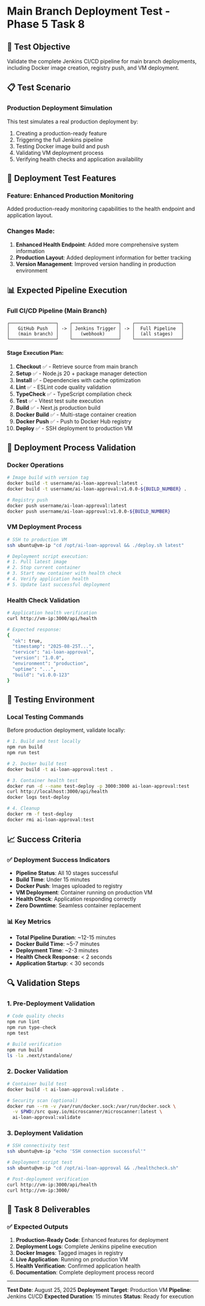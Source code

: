 # Main Branch Deployment Test - Phase 5 Task 8

## 🎯 Test Objective
Validate the complete Jenkins CI/CD pipeline for main branch deployments, including Docker image creation, registry push, and VM deployment.

## 📋 Test Scenario

### Production Deployment Simulation
This test simulates a real production deployment by:
1. Creating a production-ready feature
2. Triggering the full Jenkins pipeline
3. Testing Docker image build and push
4. Validating VM deployment process
5. Verifying health checks and application availability

## 🚀 Deployment Test Features

### Feature: Enhanced Production Monitoring
Added production-ready monitoring capabilities to the health endpoint and application layout.

### Changes Made:
1. **Enhanced Health Endpoint**: Added more comprehensive system information
2. **Production Layout**: Added deployment information for better tracking
3. **Version Management**: Improved version handling in production environment

## 📊 Expected Pipeline Execution

### Full CI/CD Pipeline (Main Branch)
```
┌─────────────────┐    ┌─────────────────┐    ┌─────────────────┐
│   GitHub Push   │ -> │ Jenkins Trigger │ -> │  Full Pipeline  │
│   (main branch) │    │   (webhook)     │    │  (all stages)   │
└─────────────────┘    └─────────────────┘    └─────────────────┘
```

#### Stage Execution Plan:
1. **Checkout** ✅ - Retrieve source from main branch
2. **Setup** ✅ - Node.js 20 + package manager detection
3. **Install** ✅ - Dependencies with cache optimization
4. **Lint** ✅ - ESLint code quality validation
5. **TypeCheck** ✅ - TypeScript compilation check
6. **Test** ✅ - Vitest test suite execution
7. **Build** ✅ - Next.js production build
8. **Docker Build** ✅ - Multi-stage container creation
9. **Docker Push** ✅ - Push to Docker Hub registry
10. **Deploy** ✅ - SSH deployment to production VM

## 🔄 Deployment Process Validation

### Docker Operations
```bash
# Image build with version tag
docker build -t username/ai-loan-approval:latest .
docker build -t username/ai-loan-approval:v1.0.0-${BUILD_NUMBER} .

# Registry push
docker push username/ai-loan-approval:latest
docker push username/ai-loan-approval:v1.0.0-${BUILD_NUMBER}
```

### VM Deployment Process
```bash
# SSH to production VM
ssh ubuntu@vm-ip "cd /opt/ai-loan-approval && ./deploy.sh latest"

# Deployment script execution:
# 1. Pull latest image
# 2. Stop current container
# 3. Start new container with health check
# 4. Verify application health
# 5. Update last successful deployment
```

### Health Check Validation
```bash
# Application health verification
curl http://vm-ip:3000/api/health

# Expected response:
{
  "ok": true,
  "timestamp": "2025-08-25T...",
  "service": "ai-loan-approval",
  "version": "1.0.0",
  "environment": "production",
  "uptime": "...",
  "build": "v1.0.0-123"
}
```

## 🧪 Testing Environment

### Local Testing Commands
Before production deployment, validate locally:

```bash
# 1. Build and test locally
npm run build
npm run test

# 2. Docker build test
docker build -t ai-loan-approval:test .

# 3. Container health test
docker run -d --name test-deploy -p 3000:3000 ai-loan-approval:test
curl http://localhost:3000/api/health
docker logs test-deploy

# 4. Cleanup
docker rm -f test-deploy
docker rmi ai-loan-approval:test
```

## 📈 Success Criteria

### ✅ Deployment Success Indicators
- **Pipeline Status**: All 10 stages successful
- **Build Time**: Under 15 minutes
- **Docker Push**: Images uploaded to registry
- **VM Deployment**: Container running on production VM
- **Health Check**: Application responding correctly
- **Zero Downtime**: Seamless container replacement

### 📊 Key Metrics
- **Total Pipeline Duration**: ~12-15 minutes
- **Docker Build Time**: ~5-7 minutes
- **Deployment Time**: ~2-3 minutes
- **Health Check Response**: < 2 seconds
- **Application Startup**: < 30 seconds

## 🔍 Validation Steps

### 1. Pre-Deployment Validation
```bash
# Code quality checks
npm run lint
npm run type-check
npm test

# Build verification
npm run build
ls -la .next/standalone/
```

### 2. Docker Validation
```bash
# Container build test
docker build -t ai-loan-approval:validate .

# Security scan (optional)
docker run --rm -v /var/run/docker.sock:/var/run/docker.sock \
  -v $PWD:/src quay.io/microscanner/microscanner:latest \
  ai-loan-approval:validate
```

### 3. Deployment Validation
```bash
# SSH connectivity test
ssh ubuntu@vm-ip "echo 'SSH connection successful'"

# Deployment script test
ssh ubuntu@vm-ip "cd /opt/ai-loan-approval && ./healthcheck.sh"

# Post-deployment verification
curl http://vm-ip:3000/api/health
curl http://vm-ip:3000/
```

## 🎯 Task 8 Deliverables

### ✅ Expected Outputs
1. **Production-Ready Code**: Enhanced features for deployment
2. **Deployment Logs**: Complete Jenkins pipeline execution
3. **Docker Images**: Tagged images in registry
4. **Live Application**: Running on production VM
5. **Health Verification**: Confirmed application health
6. **Documentation**: Complete deployment process record

---

**Test Date**: August 25, 2025
**Deployment Target**: Production VM
**Pipeline**: Jenkins CI/CD
**Expected Duration**: 15 minutes
**Status**: Ready for execution
